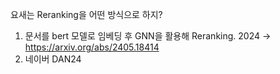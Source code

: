 요새는 Reranking을 어떤 방식으로 하지?
1. 문서를 bert 모델로 임베딩 후 GNN을 활용해 Reranking. 2024 -> https://arxiv.org/abs/2405.18414
2. 네이버 DAN24